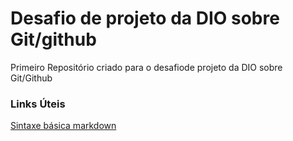 # Desafio de projeto da DIO sobre Git/github
Primeiro Repositório criado para o desafiode projeto da  DIO sobre Git/Github

### Links Úteis
[Sintaxe básica markdown](https://www.markdownguide.org/basic-syntax/)
